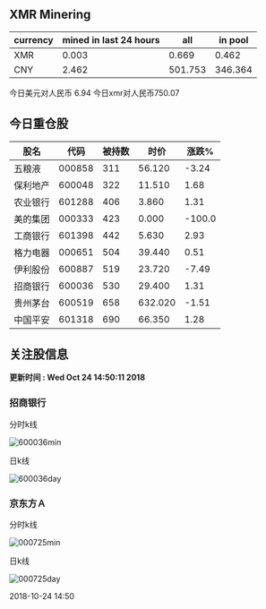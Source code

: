## XMR Minering

|currency|mined in last 24 hours|all|in pool|
|---|---|---|---|
|XMR|0.003|0.669|0.462|
|CNY|2.462|501.753|346.364|

今日美元对人民币 6.94	今日xmr对人民币750.07


## 今日重仓股 

|股名|代码|被持数|时价|涨跌%|
|---|---|---|---|---|
|五粮液|000858|311|56.120|-3.24|
|保利地产|600048|322|11.510|1.68|
|农业银行|601288|406|3.860|1.31|
|美的集团|000333|423|0.000|-100.0|
|工商银行|601398|442|5.630|2.93|
|格力电器|000651|504|39.440|0.51|
|伊利股份|600887|519|23.720|-7.49|
|招商银行|600036|530|29.400|1.31|
|贵州茅台|600519|658|632.020|-1.51|
|中国平安|601318|690|66.350|1.28|

## 关注股信息
**更新时间 : Wed Oct 24 14:50:11 2018**
### 招商银行 
分时k线

![600036min](http://image.sinajs.cn/newchart/min/n/sh600036.gif)

日k线

![600036day](http://image.sinajs.cn/newchart/daily/n/sh600036.gif)

### 京东方Ａ 
分时k线

![000725min](http://image.sinajs.cn/newchart/min/n/sz000725.gif)

日k线

![000725day](http://image.sinajs.cn/newchart/daily/n/sz000725.gif)

2018-10-24 14:50